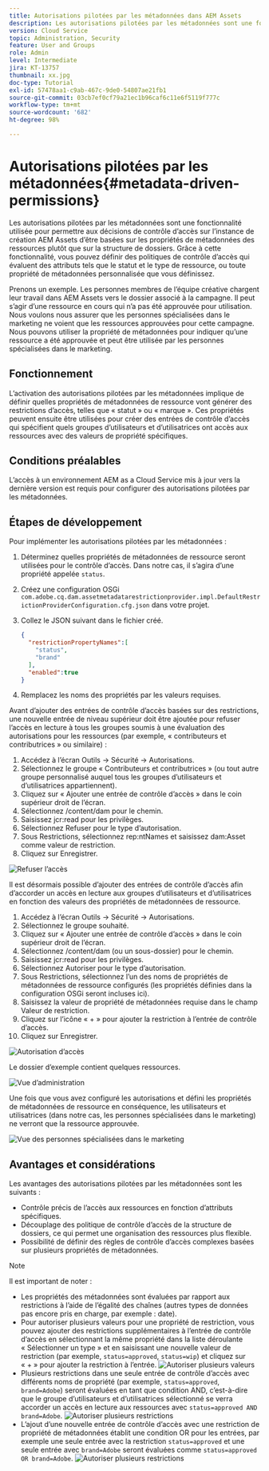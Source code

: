```yaml
---
title: Autorisations pilotées par les métadonnées dans AEM Assets
description: Les autorisations pilotées par les métadonnées sont une fonctionnalité utilisée pour restreindre l’accès en fonction des propriétés de métadonnées des ressources plutôt que de la structure de dossiers.
version: Cloud Service
topic: Administration, Security
feature: User and Groups
role: Admin
level: Intermediate
jira: KT-13757
thumbnail: xx.jpg
doc-type: Tutorial
exl-id: 57478aa1-c9ab-467c-9de0-54807ae21fb1
source-git-commit: 03cb7ef0cf79a21ec1b96caf6c11e6f5119f777c
workflow-type: tm+mt
source-wordcount: '682'
ht-degree: 98%

---
```


# Autorisations pilotées par les métadonnées{#metadata-driven-permissions}

Les autorisations pilotées par les métadonnées sont une fonctionnalité utilisée pour permettre aux décisions de contrôle d’accès sur l’instance de création AEM Assets d’être basées sur les propriétés de métadonnées des ressources plutôt que sur la structure de dossiers. Grâce à cette fonctionnalité, vous pouvez définir des politiques de contrôle d’accès qui évaluent des attributs tels que le statut et le type de ressource, ou toute propriété de métadonnées personnalisée que vous définissez.

Prenons un exemple. Les personnes membres de l’équipe créative chargent leur travail dans AEM Assets vers le dossier associé à la campagne. Il peut s’agir d’une ressource en cours qui n’a pas été approuvée pour utilisation. Nous voulons nous assurer que les personnes spécialisées dans le marketing ne voient que les ressources approuvées pour cette campagne. Nous pouvons utiliser la propriété de métadonnées pour indiquer qu’une ressource a été approuvée et peut être utilisée par les personnes spécialisées dans le marketing.

## Fonctionnement

L’activation des autorisations pilotées par les métadonnées implique de définir quelles propriétés de métadonnées de ressource vont générer des restrictions d’accès, telles que « statut » ou « marque ». Ces propriétés peuvent ensuite être utilisées pour créer des entrées de contrôle d’accès qui spécifient quels groupes d’utilisateurs et d’utilisatrices ont accès aux ressources avec des valeurs de propriété spécifiques.

## Conditions préalables

L’accès à un environnement AEM as a Cloud Service mis à jour vers la dernière version est requis pour configurer des autorisations pilotées par les métadonnées.


## Étapes de développement

Pour implémenter les autorisations pilotées par les métadonnées :

1. Déterminez quelles propriétés de métadonnées de ressource seront utilisées pour le contrôle d’accès. Dans notre cas, il s’agira d’une propriété appelée `status`.
1. Créez une configuration OSGi `com.adobe.cq.dam.assetmetadatarestrictionprovider.impl.DefaultRestrictionProviderConfiguration.cfg.json` dans votre projet.
1. Collez le JSON suivant dans le fichier créé.

   ```json
   {
     "restrictionPropertyNames":[
       "status",
       "brand"
     ],
     "enabled":true
   }
   ```

1. Remplacez les noms des propriétés par les valeurs requises.


Avant d’ajouter des entrées de contrôle d’accès basées sur des restrictions, une nouvelle entrée de niveau supérieur doit être ajoutée pour refuser l’accès en lecture à tous les groupes soumis à une évaluation des autorisations pour les ressources (par exemple, « contributeurs et contributrices » ou similaire) :

1. Accédez à l’écran Outils → Sécurité → Autorisations.
1. Sélectionnez le groupe « Contributeurs et contributrices » (ou tout autre groupe personnalisé auquel tous les groupes d’utilisateurs et d’utilisatrices appartiennent).
1. Cliquez sur « Ajouter une entrée de contrôle d’accès » dans le coin supérieur droit de l’écran.
1. Sélectionnez /content/dam pour le chemin.
1. Saisissez jcr:read pour les privilèges.
1. Sélectionnez Refuser pour le type d’autorisation.
1. Sous Restrictions, sélectionnez rep:ntNames et saisissez dam:Asset comme valeur de restriction.
1. Cliquez sur Enregistrer.

![Refuser l’accès](./assets/metadata-driven-permissions/deny-access.png)

Il est désormais possible d’ajouter des entrées de contrôle d’accès afin d’accorder un accès en lecture aux groupes d’utilisateurs et d’utilisatrices en fonction des valeurs des propriétés de métadonnées de ressource.

1. Accédez à l’écran Outils → Sécurité → Autorisations.
1. Sélectionnez le groupe souhaité.
1. Cliquez sur « Ajouter une entrée de contrôle d’accès » dans le coin supérieur droit de l’écran.
1. Sélectionnez /content/dam (ou un sous-dossier) pour le chemin.
1. Saisissez jcr:read pour les privilèges.
1. Sélectionnez Autoriser pour le type d’autorisation.
1. Sous Restrictions, sélectionnez l’un des noms de propriétés de métadonnées de ressource configurés (les propriétés définies dans la configuration OSGi seront incluses ici).
1. Saisissez la valeur de propriété de métadonnées requise dans le champ Valeur de restriction.
1. Cliquez sur l’icône « + » pour ajouter la restriction à l’entrée de contrôle d’accès.
1. Cliquez sur Enregistrer.

![Autorisation d’accès](./assets/metadata-driven-permissions/allow-access.png)

Le dossier d’exemple contient quelques ressources.

![Vue d’administration](./assets/metadata-driven-permissions/admin-view.png)

Une fois que vous avez configuré les autorisations et défini les propriétés de métadonnées de ressource en conséquence, les utilisateurs et utilisatrices (dans notre cas, les personnes spécialisées dans le marketing) ne verront que la ressource approuvée.

![Vue des personnes spécialisées dans le marketing](./assets/metadata-driven-permissions/marketeer-view.png)

## Avantages et considérations

Les avantages des autorisations pilotées par les métadonnées sont les suivants :

- Contrôle précis de l’accès aux ressources en fonction d’attributs spécifiques.
- Découplage des politique de contrôle d’accès de la structure de dossiers, ce qui permet une organisation des ressources plus flexible.
- Possibilité de définir des règles de contrôle d’accès complexes basées sur plusieurs propriétés de métadonnées.

>[!NOTE]
>
> Il est important de noter :
> 
> - Les propriétés des métadonnées sont évaluées par rapport aux restrictions à l’aide de l’égalité des chaînes (autres types de données pas encore pris en charge, par exemple : date).
> - Pour autoriser plusieurs valeurs pour une propriété de restriction, vous pouvez ajouter des restrictions supplémentaires à l’entrée de contrôle d’accès en sélectionnant la même propriété dans la liste déroulante « Sélectionner un type » et en saisissant une nouvelle valeur de restriction (par exemple, `status=approved`, `status=wip`) et cliquez sur « + » pour ajouter la restriction à l’entrée.
> ![Autoriser plusieurs valeurs](./assets/metadata-driven-permissions/allow-multiple-values.png)
> - Plusieurs restrictions dans une seule entrée de contrôle d’accès avec différents noms de propriété (par exemple, `status=approved`, `brand=Adobe`) seront évaluées en tant que condition AND, c’est-à-dire que le groupe d’utilisateurs et d’utilisatrices sélectionné se verra accorder un accès en lecture aux ressources avec `status=approved AND brand=Adobe`.
> ![Autoriser plusieurs restrictions](./assets/metadata-driven-permissions/allow-multiple-restrictions.png)
> - L’ajout d’une nouvelle entrée de contrôle d’accès avec une restriction de propriété de métadonnées établit une condition OR pour les entrées, par exemple une seule entrée avec la restriction `status=approved` et une seule entrée avec `brand=Adobe` seront évaluées comme `status=approved OR brand=Adobe`.
> ![Autoriser plusieurs restrictions](./assets/metadata-driven-permissions/allow-multiple-aces.png)
